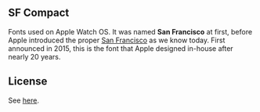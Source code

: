 ## SF Compact
Fonts used on Apple Watch OS. It was named **San Francisco** at first, before Apple introduced the proper [San Francisco](../SF%20Pro/) as we know today.
First announced in 2015, this is the font that Apple designed in-house after nearly 20 years.

## License
See [here](../README.md#license).

